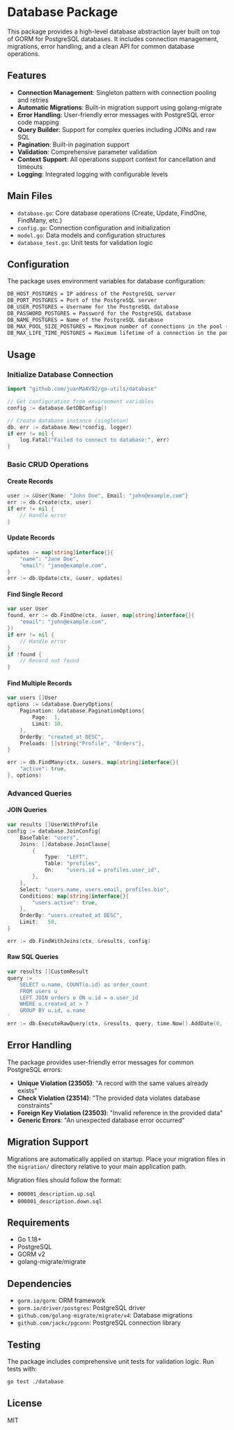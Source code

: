 # Database Package

This package provides a high-level database abstraction layer built on top of GORM for PostgreSQL databases. It includes connection management, migrations, error handling, and a clean API for common database operations.

## Features

- **Connection Management**: Singleton pattern with connection pooling and retries
- **Automatic Migrations**: Built-in migration support using golang-migrate
- **Error Handling**: User-friendly error messages with PostgreSQL error code mapping
- **Query Builder**: Support for complex queries including JOINs and raw SQL
- **Pagination**: Built-in pagination support
- **Validation**: Comprehensive parameter validation
- **Context Support**: All operations support context for cancellation and timeouts
- **Logging**: Integrated logging with configurable levels

## Main Files

- `database.go`: Core database operations (Create, Update, FindOne, FindMany, etc.)
- `config.go`: Connection configuration and initialization
- `model.go`: Data models and configuration structures
- `database_test.go`: Unit tests for validation logic

## Configuration

The package uses environment variables for database configuration:

```md
DB_HOST_POSTGRES = IP address of the PostgreSQL server
DB_PORT_POSTGRES = Port of the PostgreSQL server
DB_USER_POSTGRES = Username for the PostgreSQL database
DB_PASSWORD_POSTGRES = Password for the PostgreSQL database
DB_NAME_POSTGRES = Name of the PostgreSQL database
DB_MAX_POOL_SIZE_POSTGRES = Maximum number of connections in the pool (default: 2)
DB_MAX_LIFE_TIME_POSTGRES = Maximum lifetime of a connection in the pool (default: "5m")
```

## Usage

### Initialize Database Connection

```go
import "github.com/juanMaAV92/go-utils/database"

// Get configuration from environment variables
config := database.GetDBConfig()

// Create database instance (singleton)
db, err := database.New(*config, logger)
if err != nil {
    log.Fatal("Failed to connect to database:", err)
}
```

### Basic CRUD Operations

#### Create Records
```go
user := &User{Name: "John Doe", Email: "john@example.com"}
err := db.Create(ctx, user)
if err != nil {
    // Handle error
}
```

#### Update Records
```go
updates := map[string]interface{}{
    "name": "Jane Doe",
    "email": "jane@example.com",
}
err := db.Update(ctx, &user, updates)
```

#### Find Single Record
```go
var user User
found, err := db.FindOne(ctx, &user, map[string]interface{}{
    "email": "john@example.com",
})
if err != nil {
    // Handle error
}
if !found {
    // Record not found
}
```

#### Find Multiple Records
```go
var users []User
options := &database.QueryOptions{
    Pagination: &database.PaginationOptions{
        Page:  1,
        Limit: 10,
    },
    OrderBy: "created_at DESC",
    Preloads: []string{"Profile", "Orders"},
}

err := db.FindMany(ctx, &users, map[string]interface{}{
    "active": true,
}, options)
```

### Advanced Queries

#### JOIN Queries
```go
var results []UserWithProfile
config := database.JoinConfig{
    BaseTable: "users",
    Joins: []database.JoinClause{
        {
            Type:  "LEFT",
            Table: "profiles", 
            On:    "users.id = profiles.user_id",
        },
    },
    Select: "users.name, users.email, profiles.bio",
    Conditions: map[string]interface{}{
        "users.active": true,
    },
    OrderBy: "users.created_at DESC",
    Limit:   50,
}

err := db.FindWithJoins(ctx, &results, config)
```

#### Raw SQL Queries
```go
var results []CustomResult
query := `
    SELECT u.name, COUNT(o.id) as order_count 
    FROM users u 
    LEFT JOIN orders o ON u.id = o.user_id 
    WHERE u.created_at > ? 
    GROUP BY u.id, u.name
`
err := db.ExecuteRawQuery(ctx, &results, query, time.Now().AddDate(0, -1, 0))
```

## Error Handling

The package provides user-friendly error messages for common PostgreSQL errors:

- **Unique Violation (23505)**: "A record with the same values already exists"
- **Check Violation (23514)**: "The provided data violates database constraints"
- **Foreign Key Violation (23503)**: "Invalid reference in the provided data"
- **Generic Errors**: "An unexpected database error occurred"

## Migration Support

Migrations are automatically applied on startup. Place your migration files in the `migration/` directory relative to your main application path.

Migration files should follow the format:
- `000001_description.up.sql`
- `000001_description.down.sql`


## Requirements

- Go 1.18+
- PostgreSQL
- GORM v2
- golang-migrate/migrate

## Dependencies

- `gorm.io/gorm`: ORM framework
- `gorm.io/driver/postgres`: PostgreSQL driver
- `github.com/golang-migrate/migrate/v4`: Database migrations
- `github.com/jackc/pgconn`: PostgreSQL connection library

## Testing

The package includes comprehensive unit tests for validation logic. Run tests with:

```bash
go test ./database
```

## License

MIT
